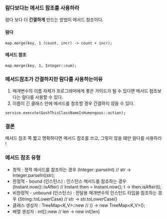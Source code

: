 ### 람다보다는 메서드 참조를 사용하라

람다 보다 더 **간결하게** 만드는 방법이 메서드 참조이다.

#### 람다

```
map.merge(key, 1 (count, incr) -> count + incr);
```

#### 메서드 참조

```
map.merge(key, 1, Integer::sum);
```

### 메서드참조가 간결하지만 람다를 사용하는이유

1. 매개변수의 이름 자체가 프로그래머에게 좋은 가이드가 될 수 있다면 메서드 참조보다는 람다를 사용할 수 있다.
2. 이름이 긴 클래스 안에 메서드를 참조할 경우 간결하지 않을 수 있다.

```
service.execute(GoshThisClassNameIsHumongous::action);
```

### 결론

메서드 참조 쪽 짧고 명확하다면 메서드 참조를 쓰고, 그렇지 않을 떄만 람다를 사용하라 !

### 메서드 참조 유형

- 정적 : 정적 메서드를 참조하는 경우 (Integer::parseInt) // str -> Integer.parseInt(str);
- 한정적 - bound (인스턴스) : 인스턴스 메서드를 참조하는 경우 (Instant.now()::isAfter) // Instant then = Instant.now(); t -> then.isAfter(t);
- 비한정적 - unbound (인스턴스) : 전달용 매개변수의 인스턴드 타입을 참조하는 경우 (String::toLowerCase) // str -> str.toLowerCase()
- 클래스 생성자 : TreeMap<K,V>::new // () -> new TreeMap<K,V>();
- 배열 생성자 : int[]::new // len -> new int[len]


